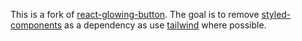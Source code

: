 This is a fork of [react-glowing-button](https://github.com/nusu/react-glowing-button). The goal is to remove [styled-components](https://styled-components.com/) as a dependency as use [tailwind](https://tailwindcss.com/) where possible.
